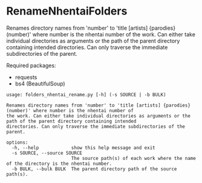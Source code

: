 # RenameNhentaiFolders
Renames directory names from 'number' to 'title [artists] {parodies} (number)' where number is the nhentai number of the work. Can either take individual directories as arguments or the path of the parent directory containing intended directories. Can only traverse the immediate subdirectories of the parent.

Required packages:
- requests
- bs4 (BeautifulSoup)

```
usage: folders_nhentai_rename.py [-h] (-s SOURCE | -b BULK)

Renames directory names from 'number' to 'title [artists] {parodies} (number)' where number is the nhentai number of
the work. Can either take individual directories as arguments or the path of the parent directory containing intended
directories. Can only traverse the immediate subdirectories of the parent.

options:
  -h, --help            show this help message and exit
  -s SOURCE, --source SOURCE
                        The source path(s) of each work where the name of the directory is the nhentai number.
  -b BULK, --bulk BULK  The parent directory path of the source path(s).
  ```

